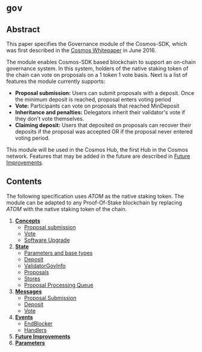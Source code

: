 <!--
order: 0
title: Gov Overview
parent:
  title: "gov"
-->

# `gov`

## Abstract

This paper specifies the Governance module of the Cosmos-SDK, which was first
described in the [Cosmos Whitepaper](https://cosmos.network/about/whitepaper) in
June 2016.

The module enables Cosmos-SDK based blockchain to support an on-chain governance
system. In this system, holders of the native staking token of the chain can
vote on proposals on a 1 token 1 vote basis. Next is a list of features the
module currently supports:

- **Proposal submission:** Users can submit proposals with a deposit. Once the
  minimum deposit is reached, proposal enters voting period
- **Vote:** Participants can vote on proposals that reached MinDeposit
- **Inheritance and penalties:** Delegators inherit their validator's vote if
  they don't vote themselves.
- **Claiming deposit:** Users that deposited on proposals can recover their
  deposits if the proposal was accepted OR if the proposal never entered voting
  period.

This module will be used in the Cosmos Hub, the first Hub in the Cosmos network.
Features that may be added in the future are described in
[Future Improvements](05_future_improvements.md).

## Contents

The following specification uses _ATOM_ as the native staking token. The module
can be adapted to any Proof-Of-Stake blockchain by replacing _ATOM_ with the
native staking token of the chain.

1. **[Concepts](01_concepts.md)**
   - [Proposal submission](01_concepts.md#proposal-submission)
   - [Vote](01_concepts.md#vote)
   - [Software Upgrade](01_concepts.md#software-upgrade)
2. **[State](02_state.md)**
   - [Parameters and base types](02_state.md#parameters-and-base-types)
   - [Deposit](02_state.md#deposit)
   - [ValidatorGovInfo](02_state.md#validatorgovinfo)
   - [Proposals](02_state.md#proposals)
   - [Stores](02_state.md#stores)
   - [Proposal Processing Queue](02_state.md#proposal-processing-queue)
3. **[Messages](03_messages.md)**
   - [Proposal Submission](03_messages.md#proposal-submission)
   - [Deposit](03_messages.md#deposit)
   - [Vote](03_messages.md#vote)
4. **[Events](04_events.md)**
   - [EndBlocker](04_events.md#endblocker)
   - [Handlers](04_events.md#handlers)
5. **[Future Improvements](05_future_improvements.md)**
6. **[Parameters](06_params.md)**
